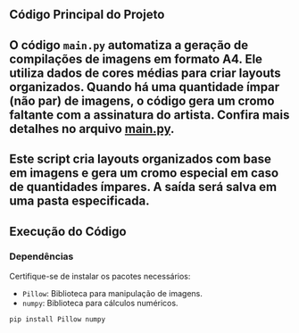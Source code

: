 ## Código Principal do Projeto

O código `main.py` automatiza a geração de compilações de imagens em formato A4. Ele utiliza dados de cores médias para criar layouts organizados. Quando há uma quantidade ímpar (não par) de imagens, o código gera um cromo faltante com a assinatura do artista. Confira mais detalhes no arquivo [main.py](./code/main.py).
---

Este script cria layouts organizados com base em imagens e gera um cromo especial em caso de quantidades ímpares. A saída será salva em uma pasta especificada.
---

## Execução do Código

### Dependências
Certifique-se de instalar os pacotes necessários:
- `Pillow`: Biblioteca para manipulação de imagens.
- `numpy`: Biblioteca para cálculos numéricos.

```bash
pip install Pillow numpy


